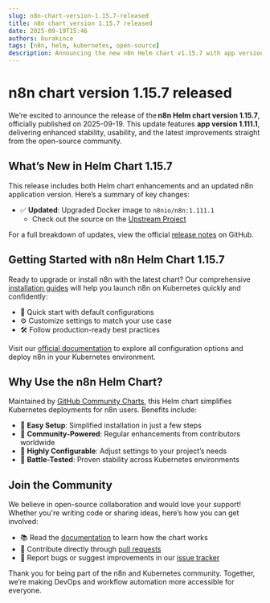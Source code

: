 ```yaml
---
slug: n8n-chart-version-1.15.7-released
title: n8n chart version 1.15.7 released
date: 2025-09-19T15:46
authors: burakince
tags: [n8n, helm, kubernetes, open-source]
description: Announcing the new n8n Helm chart v1.15.7 with app version 1.111.1, featuring improved stability and community-supported updates.
---
```


# n8n chart version 1.15.7 released

We’re excited to announce the release of the **n8n Helm chart version 1.15.7**, officially published on 2025-09-19. This update features **app version 1.111.1**, delivering enhanced stability, usability, and the latest improvements straight from the open-source community.

## What’s New in Helm Chart 1.15.7

This release includes both Helm chart enhancements and an updated n8n application version. Here’s a summary of key changes:

- ✅ **Updated**: Upgraded Docker image to `n8nio/n8n:1.111.1`  
  - Check out the source on the [Upstream Project](https://github.com/n8n-io/n8n)

For a full breakdown of updates, view the official [release notes](https://github.com/community-charts/helm-charts/releases/tag/n8n-1.15.7) on GitHub.

<!-- truncate -->

## Getting Started with n8n Helm Chart 1.15.7

Ready to upgrade or install n8n with the latest chart? Our comprehensive [installation guides](https://community-charts.github.io/docs/category/n8n) will help you launch n8n on Kubernetes quickly and confidently:

- 🚀 Quick start with default configurations  
- ⚙️ Customize settings to match your use case  
- 🛠️ Follow production-ready best practices  

Visit our [official documentation](https://community-charts.github.io/docs/category/n8n) to explore all configuration options and deploy n8n in your Kubernetes environment.

## Why Use the n8n Helm Chart?

Maintained by [GitHub Community Charts](https://github.com/community-charts/helm-charts), this Helm chart simplifies Kubernetes deployments for n8n users. Benefits include:

- 🧩 **Easy Setup**: Simplified installation in just a few steps  
- 🌱 **Community-Powered**: Regular enhancements from contributors worldwide  
- 🧰 **Highly Configurable**: Adjust settings to your project’s needs  
- 🧪 **Battle-Tested**: Proven stability across Kubernetes environments  

## Join the Community

We believe in open-source collaboration and would love your support! Whether you're writing code or sharing ideas, here’s how you can get involved:

- 📚 Read the [documentation](https://community-charts.github.io/docs/category/n8n) to learn how the chart works  
- 🔧 Contribute directly through [pull requests](https://github.com/community-charts/helm-charts)  
- 🐞 Report bugs or suggest improvements in our [issue tracker](https://github.com/community-charts/helm-charts/issues)  

Thank you for being part of the n8n and Kubernetes community. Together, we’re making DevOps and workflow automation more accessible for everyone.